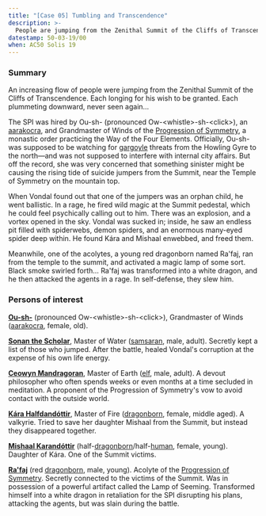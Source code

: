 ```yaml
---
title: "[Case 05] Tumbling and Transcendence"
description: >-
  People are jumping from the Zenithal Summit of the Cliffs of Transcendence&mdash;each longing for their wish to be granted&mdash;each plummeting downward, never seen again.
datestamp: 50-03-19/00
when: AC50 Solis 19
---
```


### Summary

An increasing flow of people were jumping from the Zenithal Summit of the Cliffs of Transcendence. Each longing for his wish to be granted. Each plummeting downward, never seen again…

The SPI was hired by Ou-sh- (pronounced Ow-&lt;whistle&gt;-sh-&lt;click&gt;), an [aarakocra](../creatures/aarakocra), and Grandmaster of Winds of the [Progression of Symmetry](../orgs/progression-of-symmetry), a monastic order practicing the Way of the Four Elements. Officially, Ou-sh- was supposed to be watching for [gargoyle](../creatures/gargoyles) threats from the Howling Gyre to the north—and was not supposed to interfere with internal city affairs. But off the record, she was very concerned that something sinister might be causing the rising tide of suicide jumpers from the Summit, near the Temple of Symmetry on the mountain top.

When Vondal found out that one of the jumpers was an orphan child, he went ballistic. In a rage, he fired wild magic at the Summit pedestal, which he could feel psychically calling out to him. There was an explosion, and a vortex opened in the sky. Vondal was sucked in; inside, he saw an endless pit filled with spiderwebs, demon spiders, and an enormous many-eyed spider deep within. He found Kára and Mishaal enwebbed, and freed them.

Meanwhile, one of the acolytes, a young red dragonborn named Ra'faj, ran from the temple to the summit, and activated a magic lamp of some sort. Black smoke swirled forth… Ra'faj was transformed into a white dragon, and he then attacked the agents in a rage. In self-defense, they slew him.

### Persons of interest

**[Ou-sh-](../dossiers/oush)** (pronounced Ow-&lt;whistle&gt;-sh-&lt;click&gt;), Grandmaster of Winds ([aarakocra](../creatures/aarakocra), female, old).

**[Sonan the Scholar](../dossiers/sonan-the-scholar)**, Master of Water ([samsaran](../creatures/samsarans), male, adult). Secretly kept a list of those who jumped. After the battle, healed Vondal's corruption at the expense of his own life energy.

**[Ceowyn Mandragoran](../dossiers/ceowyn-mandragoran)**, Master of Earth ([elf](../creatures/elves), male, adult). A devout philosopher who often spends weeks or even months at a time secluded in meditation. A proponent of the Progression of Symmetry's vow to avoid contact with the outside world.

**[Kára Halfdandóttir](../dossiers/kara-halfdandottir)**, Master of Fire ([dragonborn](../creatures/dragonborn), female, middle aged). A valkyrie. Tried to save her daughter Mishaal from the Summit, but instead they disappeared together.

**[Mishaal Karandóttir](../dossiers/kara-halfdandottir)** (half-[dragonborn](../creatures/dragonborn)/half-[human](../creatures/human), female, young). Daughter of Kára. One of the Summit victims.

**[Ra'faj](../dossiers/rafaj)** (red [dragonborn](../creatures/dragonborn), male, young). Acolyte of the [Progression of Symmetry](../orgs/progression-of-symmetry). Secretly connected to the victims of the Summit. Was in possession of a powerful artifact called the Lamp of Seeming. Transformed himself into a white dragon in retaliation for the SPI disrupting his plans, attacking the agents, but was slain during the battle.
